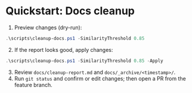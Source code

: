 # Quickstart: Docs cleanup

1. Preview changes (dry-run):

```powershell
.\scripts\cleanup-docs.ps1 -SimilarityThreshold 0.85
```

2. If the report looks good, apply changes:

```powershell
.\scripts\cleanup-docs.ps1 -SimilarityThreshold 0.85 -Apply
```

3. Review `docs/cleanup-report.md` and `docs/_archive/<timestamp>/`.
4. Run `git status` and confirm or edit changes; then open a PR from the feature branch.
